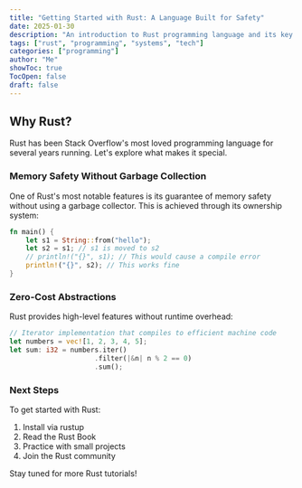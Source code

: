 ```yaml
---
title: "Getting Started with Rust: A Language Built for Safety"
date: 2025-01-30
description: "An introduction to Rust programming language and its key features"
tags: ["rust", "programming", "systems", "tech"]
categories: ["programming"]
author: "Me"
showToc: true
TocOpen: false
draft: false
---
```


## Why Rust?

Rust has been Stack Overflow's most loved programming language for several years running. Let's explore what makes it special.

### Memory Safety Without Garbage Collection

One of Rust's most notable features is its guarantee of memory safety without using a garbage collector. This is achieved through its ownership system:

```rust
fn main() {
    let s1 = String::from("hello");
    let s2 = s1; // s1 is moved to s2
    // println!("{}", s1); // This would cause a compile error
    println!("{}", s2); // This works fine
}
```

### Zero-Cost Abstractions

Rust provides high-level features without runtime overhead:

```rust
// Iterator implementation that compiles to efficient machine code
let numbers = vec![1, 2, 3, 4, 5];
let sum: i32 = numbers.iter()
                     .filter(|&n| n % 2 == 0)
                     .sum();
```

### Next Steps

To get started with Rust:
1. Install via rustup
2. Read the Rust Book
3. Practice with small projects
4. Join the Rust community

Stay tuned for more Rust tutorials! 